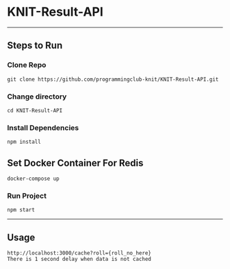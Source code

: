 # KNIT-Result-API
-----------------
## Steps to Run
### Clone Repo
`git clone https://github.com/programmingclub-knit/KNIT-Result-API.git`
### Change directory
`cd KNIT-Result-API`
### Install Dependencies
`npm install`
## Set Docker Container For Redis
`docker-compose up`
### Run Project
 `npm start`

----------------
## Usage
`http://localhost:3000/cache?roll={roll_no_here}` \
```There is 1 second delay when data is not cached```

